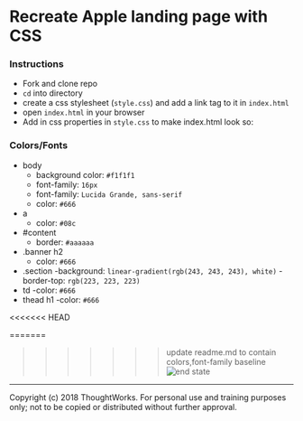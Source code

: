 # Recreate Apple landing page with CSS

### Instructions
- Fork and clone repo
- `cd` into directory
- create a css stylesheet (`style.css`) and add a link tag to it in `index.html`
- open `index.html` in your browser
- Add in css properties in `style.css` to make index.html look so:

### Colors/Fonts
- body
  - background color: `#f1f1f1`
  - font-family: `16px`
  - font-family: `Lucida Grande, sans-serif`
  - color: `#666`
- a
  - color: `#08c`
- #content
  - border: `#aaaaaa`
- .banner h2
  - color: `#666`
- .section
  -background: `linear-gradient(rgb(243, 243, 243), white)`
  -border-top: `rgb(223, 223, 223)`
- td
  -color: `#666`
- thead h1
  -color: `#666`

<<<<<<< HEAD


=======
>>>>>>> update readme.md to contain colors,font-family baseline
![end state](./goal.png)

---
Copyright (c) 2018 ThoughtWorks. For personal use and training purposes only; not to be copied or distributed without further approval.

[solution]: https://github.com/thoughtworks-jumpstart/apple-css-lab/tree/solution
